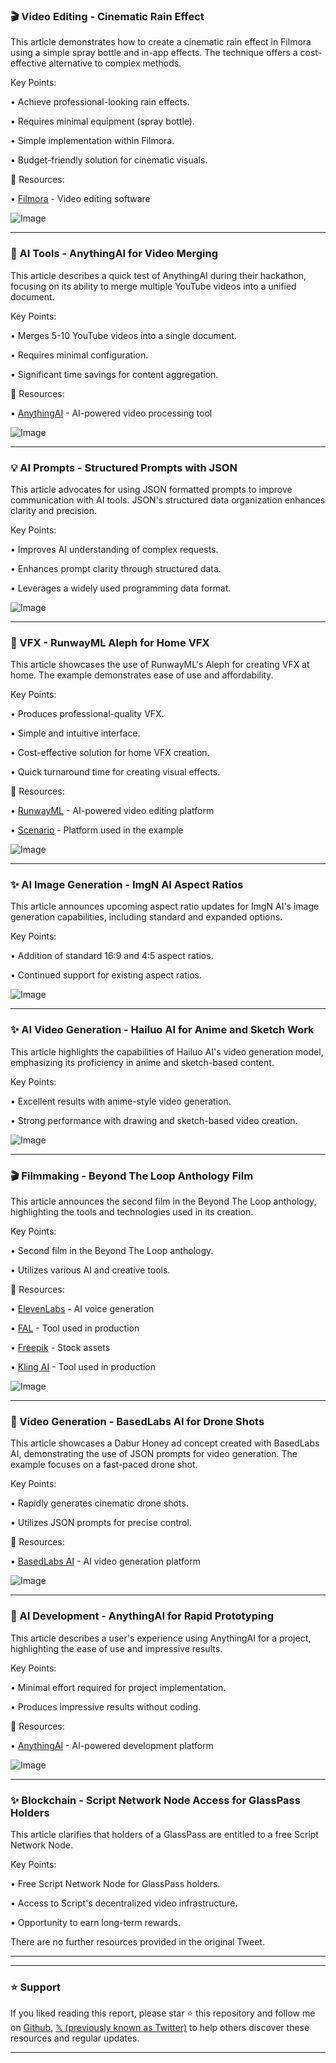 ### 🎬 Video Editing - Cinematic Rain Effect

This article demonstrates how to create a cinematic rain effect in Filmora using a simple spray bottle and in-app effects.  The technique offers a cost-effective alternative to complex methods.

Key Points:

• Achieve professional-looking rain effects.


• Requires minimal equipment (spray bottle).


• Simple implementation within Filmora.


• Budget-friendly solution for cinematic visuals.



🔗 Resources:

• [Filmora](https://bit.ly/4k6ytda) - Video editing software


![Image](https://pbs.twimg.com/amplify_video_thumb/1953996907887689728/img/Ev4xD5ueDVn9UIdw.jpg)


---
### 🚀 AI Tools - AnythingAI for Video Merging

This article describes a quick test of AnythingAI during their hackathon, focusing on its ability to merge multiple YouTube videos into a unified document.


Key Points:

• Merges 5-10 YouTube videos into a single document.


• Requires minimal configuration.


• Significant time savings for content aggregation.



🔗 Resources:

• [AnythingAI](https://x.com/anythingai) - AI-powered video processing tool


![Image](https://pbs.twimg.com/amplify_video_thumb/1954659421407076353/img/_6YS4TnV7fpcNLy7.jpg)


---
### 💡 AI Prompts - Structured Prompts with JSON

This article advocates for using JSON formatted prompts to improve communication with AI tools.  JSON's structured data organization enhances clarity and precision.


Key Points:

• Improves AI understanding of complex requests.


• Enhances prompt clarity through structured data.


• Leverages a widely used programming data format.



![Image](https://pbs.twimg.com/amplify_video_thumb/1952946548268015616/img/CKEBu7yfN41Lqh7Q.jpg)


---
### 🚀 VFX - RunwayML Aleph for Home VFX

This article showcases the use of RunwayML's Aleph for creating VFX at home.  The example demonstrates ease of use and affordability.

Key Points:

• Produces professional-quality VFX.


• Simple and intuitive interface.


• Cost-effective solution for home VFX creation.


• Quick turnaround time for creating visual effects.



🔗 Resources:

• [RunwayML](https://x.com/runwayml) - AI-powered video editing platform


• [Scenario](https://x.com/Scenario_gg) -  Platform used in the example


![Image](https://pbs.twimg.com/amplify_video_thumb/1954270922879172608/img/R4KXU4YlM82wGFV0.jpg)


---
### ✨ AI Image Generation - ImgN AI Aspect Ratios

This article announces upcoming aspect ratio updates for ImgN AI's image generation capabilities, including standard and expanded options.

Key Points:

• Addition of standard 16:9 and 4:5 aspect ratios.


• Continued support for existing aspect ratios.



![Image](https://pbs.twimg.com/media/Gx7wKK4XsAAzXMr?format=jpg&name=small)


---
### ✨ AI Video Generation - Hailuo AI for Anime and Sketch Work

This article highlights the capabilities of Hailuo AI's video generation model, emphasizing its proficiency in anime and sketch-based content.

Key Points:

• Excellent results with anime-style video generation.


• Strong performance with drawing and sketch-based video creation.



![Image](https://pbs.twimg.com/amplify_video_thumb/1954107429135790080/img/S7rbNog4tdMXVsI6.jpg)


---
### 🎬 Filmmaking - Beyond The Loop Anthology Film

This article announces the second film in the Beyond The Loop anthology, highlighting the tools and technologies used in its creation.

Key Points:

• Second film in the Beyond The Loop anthology.


• Utilizes various AI and creative tools.



🔗 Resources:

• [ElevenLabs](https://x.com/elevenlabsio) - AI voice generation


• [FAL](https://x.com/FAL) - Tool used in production


• [Freepik](https://x.com/freepik) - Stock assets


• [Kling AI](https://x.com/kling_ai) - Tool used in production


![Image](https://pbs.twimg.com/amplify_video_thumb/1954107429135790080/img/S7rbNog4tdMXVsI6.jpg)


---
### 🚀 Video Generation - BasedLabs AI for Drone Shots

This article showcases a Dabur Honey ad concept created with BasedLabs AI, demonstrating the use of JSON prompts for video generation.  The example focuses on a fast-paced drone shot.

Key Points:

• Rapidly generates cinematic drone shots.


• Utilizes JSON prompts for precise control.



🔗 Resources:

• [BasedLabs AI](https://x.com/BasedLabsAI) - AI video generation platform



![Image](https://pbs.twimg.com/ext_tw_video_thumb/1954104944404877312/pu/img/NOj7OXIlPdfCXyXb.jpg)


---
### 🚀 AI Development - AnythingAI for Rapid Prototyping

This article describes a user's experience using AnythingAI for a project, highlighting the ease of use and impressive results.

Key Points:

• Minimal effort required for project implementation.


• Produces impressive results without coding.



🔗 Resources:

• [AnythingAI](https://x.com/anythingai) - AI-powered development platform



![Image](https://pbs.twimg.com/media/Gx5gpuYW8AASIx3?format=jpg&name=small)


---
### ✨ Blockchain - Script Network Node Access for GlassPass Holders

This article clarifies that holders of a GlassPass are entitled to a free Script Network Node.

Key Points:

• Free Script Network Node for GlassPass holders.


• Access to Script's decentralized video infrastructure.


• Opportunity to earn long-term rewards.


There are no further resources provided in the original Tweet.


---


---

### ⭐️ Support

If you liked reading this report, please star ⭐️ this repository and follow me on [Github](https://github.com/Drix10), [𝕏 (previously known as Twitter)](https://x.com/DRIX_10_) to help others discover these resources and regular updates.

---